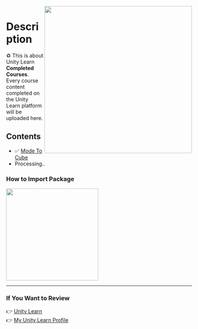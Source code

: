 <img src="https://i.imgur.com/KVuSGth.gif" align="right" height="400">

# Description
:recycle: This is about Unity Learn **Completed Courses**. Every course content completed on the Unity Learn platform will be uploaded here.

## Contents
- ✅ [Mode To Cube](https://github.com/Fartomy/Unity-Learn-Completed-Courses/tree/main/Mode%20The%20Cube)
- Processing..
### How to Import Package
<img src="https://docs.unity3d.com/uploads/Main/AnalyticsBasicImportPackage.gif" align="center" height="250">
<hr/>

### If You Want to Review
👉 [Unity Learn](https://learn.unity.com) <br/>
👉 [My Unity Learn Profile](https://learn.unity.com/u/5ef45eccedbc2a001fb1037f?tab=profile)
